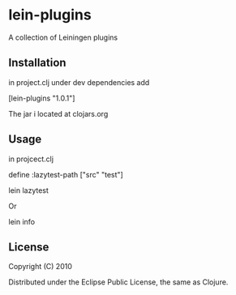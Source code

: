 # lein-plugins

A collection of Leiningen plugins
## Installation 
in project.clj under dev dependencies add 

[lein-plugins "1.0.1"]

The jar i located at clojars.org

## Usage
in projcect.clj 

define :lazytest-path ["src" "test"]

lein lazytest

Or  

lein info 

## License

Copyright (C) 2010 

Distributed under the Eclipse Public License, the same as Clojure.
